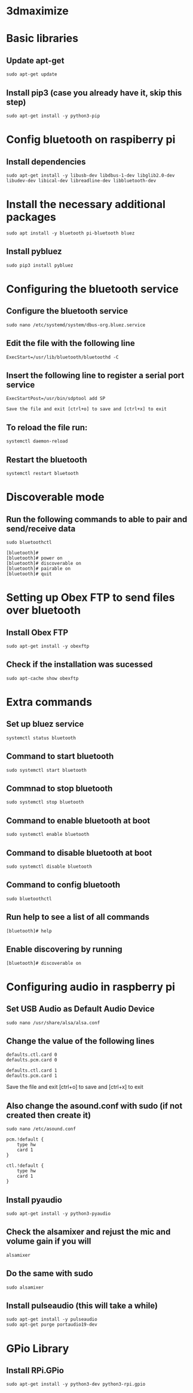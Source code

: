 # 3dmaximize

# Basic libraries

## Update apt-get
    sudo apt-get update

## Install pip3 (case you already have it, skip this step)
    sudo apt-get install -y python3-pip

# Config bluetooth on raspiberry pi

## Install dependencies
    sudo apt-get install -y libusb-dev libdbus-1-dev libglib2.0-dev libudev-dev libical-dev libreadline-dev libbluetooth-dev

# Install the necessary additional packages
    sudo apt install -y bluetooth pi-bluetooth bluez

## Install pybluez
    sudo pip3 install pybluez

# Configuring the bluetooth service

## Configure the bluetooth service
    sudo nano /etc/systemd/system/dbus-org.bluez.service

## Edit the file with the following line
    ExecStart=/usr/lib/bluetooth/bluetoothd -C

## Insert the following line to register a serial port service
    ExecStartPost=/usr/bin/sdptool add SP

    Save the file and exit [ctrl+o] to save and [ctrl+x] to exit

## To reload the file run:
    systemctl daemon-reload

## Restart the bluetooth
    systemctl restart bluetooth

# Discoverable mode

## Run the following commands to able to pair and send/receive data
    sudo bluetoothctl

    [bluetooth]# 
    [bluetooth]# power on
    [bluetooth]# discoverable on
    [bluetooth]# pairable on
    [bluetooth]# quit

# Setting up Obex FTP to send files over bluetooth

## Install Obex FTP
    sudo apt-get install -y obexftp

## Check if the installation was sucessed
    sudo apt-cache show obexftp

# Extra commands

## Set up bluez service
    systemctl status bluetooth

## Command to start bluetooth
    sudo systemctl start bluetooth

## Commnad to stop bluetooth
    sudo systemctl stop bluetooth

## Command to enable bluetooth at boot
    sudo systemctl enable bluetooth

## Command to disable bluetooth at boot
    sudo systemctl disable bluetooth

## Command to config bluetooth
    sudo bluetoothctl

## Run help to see a list of all commands
    [bluetooth]# help

## Enable discovering by running
    [bluetooth]# discoverable on

# Configuring audio in raspberry pi

## Set USB Audio as Default Audio Device
    sudo nano /usr/share/alsa/alsa.conf

## Change the value of the following lines
    defaults.ctl.card 0
    defaults.pcm.card 0

    defaults.ctl.card 1
    defaults.pcm.card 1

Save the file and exit [ctrl+o] to save and [ctrl+x] to exit

## Also change the asound.conf with sudo (if not created then create it)
    sudo nano /etc/asound.conf
    
    pcm.!default {
        type hw
        card 1
    }

    ctl.!default {
        type hw
        card 1
    }


## Install pyaudio
    sudo apt-get install -y python3-pyaudio

## Check the alsamixer and rejust the mic and volume gain if you will
    alsamixer

## Do the same with sudo
    sudo alsamixer

## Install pulseaudio (this will take a while)
    sudo apt-get install -y pulseaudio
    sudo apt-get purge portaudio19-dev

# GPio Library

## Install RPi.GPio

    sudo apt-get install -y python3-dev python3-rpi.gpio
